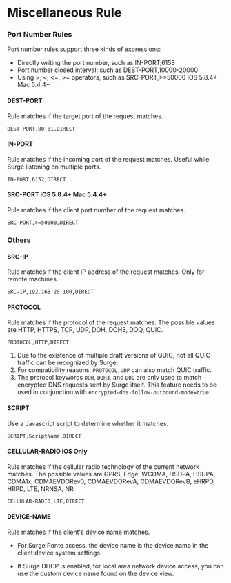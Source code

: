 Miscellaneous Rule
==================

### Port Number Rules

Port number rules support three kinds of expressions:

*   Directly writing the port number, such as IN-PORT,6153
*   Port number closed interval: such as DEST-PORT,10000-20000
*   Using >, <, <=, >= operators, such as SRC-PORT,>=50000 iOS 5.8.4+ Mac 5.4.4+

#### DEST-PORT

Rule matches if the target port of the request matches.

```
DEST-PORT,80-81,DIRECT
```

#### IN-PORT

Rule matches if the incoming port of the request matches. Useful while Surge listening on multiple ports.

```
IN-PORT,6152,DIRECT
```

#### SRC-PORT iOS 5.8.4+ Mac 5.4.4+

Rule matches if the client port number of the request matches.

```
SRC-PORT,>=50000,DIRECT
```

### Others

#### SRC-IP

Rule matches if the client IP address of the request matches. Only for remote machines.

```
SRC-IP,192.168.20.100,DIRECT
```

#### PROTOCOL

Rule matches if the protocol of the request matches. The possible values are HTTP, HTTPS, TCP, UDP, DOH, DOH3, DOQ, QUIC.

```
PROTOCOL,HTTP,DIRECT
```

1.  Due to the existence of multiple draft versions of QUIC, not all QUIC traffic can be recognized by Surge.
2.  For compatibility reasons, `PROTOCOL,UDP` can also match QUIC traffic.
3.  The protocol keywords `DOH`, `DOH3`, and `DOQ` are only used to match encrypted DNS requests sent by Surge itself. This feature needs to be used in conjunction with `encrypted-dns-follow-outbound-mode=true`.

#### SCRIPT

Use a Javascript script to determine whether it matches.

```
SCRIPT,ScriptName,DIRECT
```

#### CELLULAR-RADIO iOS Only

Rule matches if the cellular radio technology of the current network matches. The possible values are GPRS, Edge, WCDMA, HSDPA, HSUPA, CDMA1x, CDMAEVDORev0, CDMAEVDORevA, CDMAEVDORevB, eHRPD, HRPD, LTE, NRNSA, NR

```
CELLULAR-RADIO,LTE,DIRECT
```

#### DEVICE-NAME

Rule matches if the client's device name matches.

*   For Surge Ponte access, the device name is the device name in the client device system settings.
    
*   If Surge DHCP is enabled, for local area network device access, you can use the custom device name found on the device view.